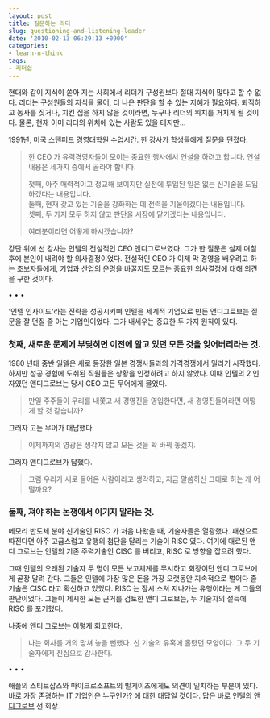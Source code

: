 ```yaml
---
layout: post
title: 질문하는 리더
slug: questioning-and-listening-leader
date: '2010-02-13 06:29:13 +0900'
categories:
- learn-n-think
tags:
- 리더쉽
---
```


현대와 같이 지식이 쏟아 지는 사회에서 리더가 구성원보다 절대 지식이 많다고 할 수 없다. 리더는 구성원들의 지식을 물어, 더 나은 판단을 할 수 있는 지혜가 필요하다. 퇴직하고 농사를 짓거나, 치킨 집을 하지 않을 것이라면, 누구나 리더의 위치를 거치게 될 것이다. 물론, 현재 이미 리더의 위치에 있는 사람도 있을 테지만...

1991년, 미국 스탠퍼드 경영대학원 수업시간. 한 강사가 학생들에게 질문을 던졌다.

> 한 CEO 가 유력경영자들이 모이는 중요한 행사에서 연설을 하려고 합니다. 연설 내용은 세가지 중에서 골라야 합니다.
> 
> 첫째, 아주 매력적이고 정교해 보이지만 실전에 투입된 일은 없는 신기술을 도입하겠다는 내용입니다.  
> 둘째, 현재 갖고 있는 기술을 강화하는 데 전력을 기울이겠다는 내용입니다.  
> 셋째, 두 가지 모두 하지 않고 판단을 시장에 맡기겠다는 내용입니다.  
> 
> 여러분이라면 어떻게 하시겠습니까?

강단 위에 선 강사는 인텔의 전설적인 CEO 앤디그로브였다. 그가 한 질문은 실제 며칠 후에 본인이 내려야 할 의사결정이었다. 전설적인 CEO 가 이제 막 경영을 배우려고 하는 초보자들에게, 기업과 산업의 운명을 바꿀지도 모르는 중요한 의사결정에 대해 의견을 구한 것이다.

<!--more-->

<div class="spacer">• • •</div>

'인텔 인사이드'라는 전략을 성공시키며 인텔을 세계적 기업으로 만든 앤디그로브는 질문을 잘 던질 줄 아는 기업인이었다. 그가 내세우는 중요한 두 가지 원칙이 있다.

### 첫째, 새로운 문제에 부딪히면 이전에 알고 있던 모든 것을 잊어버리라는 것.

1980 년대 중반 일텔은 새로 등장한 일본 경쟁사들과의 가격경쟁에서 밀리기 시작했다. 하지만 성공 경험에 도취된 직원들은 상황을 인정하려고 하지 않았다. 이때 인텔의 2 인자였던 앤디그로브는 당시 CEO 고든 무어에게 물었다.

> 만일 주주들이 우리를 내쫓고 새 경영진을 영입한다면, 새 경영진들이라면 어떻게 할 것 같습니까?

그러자 고든 무어가 대답했다.

> 이제까지의 영광은 생각지 않고 모든 것을 확 바꿔 놓겠지.

그러자 앤디그로브가 답했다.

> 그럼 우리가 새로 들어온 사람이라고 생각하고, 지금 말씀하신 그대로 하는 게 어떨까요?

### 둘째, 져야 하는 논쟁에서 이기지 말라는 것.

메모리 반도체 분야 신기술인 RISC 가 처음 나왔을 때, 기술자들은 열광했다. 패션으로 따진다면 아주 고급스럽고 유행의 첨단을 달리는 기술이 RISC 였다. 여기에 매료된 앤디 그로브는 인텔의 기존 주력기술인 CISC 를 버리고, RISC 로 방향을 잡으려 했다.

그때 인텔의 오래된 기술자 두 명이 모든 보고체계를 무시하고 회장이던 앤디 그로브에게 곧장 달려 간다. 그들은 인텔에 가장 많은 돈을 가장 오랫동안 지속적으로 벌어다 줄 기술은 CISC 라고 확신하고 있었다. RISC 는 잠시 스쳐 지나가는 유행이라는 게 그들의 판단이었다. 그들이 제시한 모든 근거를 검토한 앤디 그로브는, 두 기술자의 설득에 RISC 를 포기했다.

나중에 앤디 그로브는 이렇게 회고한다.

> 나는 회사를 거의 망쳐 놓을 뻔했다. 신 기술의 유혹에 홀렸던 모양이다. 그 두 기술자에게 진심으로 감사한다.

<div class="spacer">• • •</div>

애플의 스티브잡스와 마이크로소프트의 빌게이츠에게도 의견이 일치하는 부분이 있다. 바로 가장 존경하는 IT 기업인은 누구인가? 에 대한 대답일 것이다. 답은 바로 인텔의 [앤디그로브](http://en.wikipedia.org/wiki/Andy_Grove) 전 회장.
